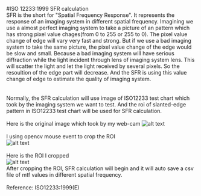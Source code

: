 #ISO 12233:1999 SFR  calculation
<br /> 
SFR is the short for "Spatial Frequency Response". It represents the response of an imaging system in different spatial frequency. Imagining we use a almost perfect imaging system to take a picture of an pattern which has strong pixel value chages(from 0 to 255 or 255 to 0). The pixel value change of edge will vary very fast and strong. But if we use a bad imaging system to take the same picture, the pixel value change of the edge would be slow and small. Because a bad imaging system will have serious diffraction while the light incident through lens of imaging system lens. This will scatter the light and let the light received by several pixels. So the resoultion of the edge part will decrease. And the SFR is using this value change of edge to estimate the quality of imaging system. <br />
<br />
<br />
Normally, the SFR calculation will use image of ISO12233 test chart which took by the imaging system we want to test. And the roi of slanted-edge pattern in ISO12233 test chart will be used for SFR calculation.
<br />
<br />
Here is the original image which took by my web-cam
![alt text](https://raw.githubusercontent.com/RayXie29/SFR_Calculation/master/imgs/original_img.bmp)
<br />
<br />
I using opencv mouse event to crop the ROI<br />
![alt text](https://raw.githubusercontent.com/RayXie29/SFR_Calculation/master/imgs/cropping.PNG)
<br />
<br />
Here is the ROI I cropped<br />
![alt text](https://raw.githubusercontent.com/RayXie29/SFR_Calculation/master/imgs/roi.PNG)
<br />
After cropping the ROI, SFR calculation will begin and it will auto save a csv file of mtf values in different spatial frequency.
<br />
<br />
Reference: ISO12233:1999(E)<br />
